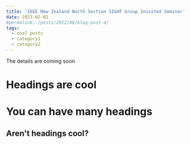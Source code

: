 ```yaml
---
title: 'IEEE New Zealand North Section SIGHT Group Inivited Seminar'
date: 2021-02-01
#permalink: /posts/2012/08/blog-post-4/
tags:
  - cool posts
  - category1
  - category2
---
```


The details are coming soon

Headings are cool
======

You can have many headings
======

Aren't headings cool?
------
